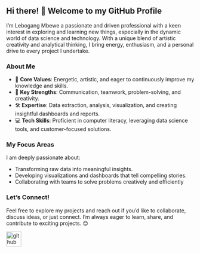 ## Hi there! 👋 Welcome to my GitHub Profile

I’m Lebogang Mbewe a passionate and driven professional with a keen interest in exploring and learning new things, especially in the dynamic world of data science and technology. With a unique blend of artistic creativity and analytical thinking, I bring energy, enthusiasm, and a personal drive to every project I undertake.

### About Me
- 🌟 **Core Values**: Energetic, artistic, and eager to continuously improve my knowledge and skills.  
- 🧠 **Key Strengths**: Communication, teamwork, problem-solving, and creativity.  
- 🛠 **Expertise**: Data extraction, analysis, visualization, and creating insightful dashboards and reports.  
- 💻 **Tech Skills**: Proficient in computer literacy, leveraging data science tools, and customer-focused solutions.  

### My Focus Areas
I am deeply passionate about:
- Transforming raw data into meaningful insights.  
- Developing visualizations and dashboards that tell compelling stories.  
- Collaborating with teams to solve problems creatively and efficiently

### Let’s Connect!  
Feel free to explore my projects and reach out if you’d like to collaborate, discuss ideas, or just connect. I’m always eager to learn, share, and contribute to exciting projects. 😊  

[<img src='https://cdn.jsdelivr.net/npm/simple-icons@3.0.1/icons/github.svg' alt='github' height='40'>](https://github.com/LMbewe)


